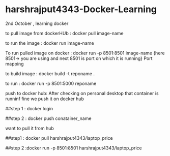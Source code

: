 # harshrajput4343-Docker-Learning
2nd October , learning docker 


 to pull image from dockerHUb : docker pull image-name
 
 to run the image             : docker run image-name

To run pulled image on docker : docker run -p 8501:8501 image-name  {here 8501-> you are using  and next 8501 is port on which it is running} Port mapping

to build image :        docker build -t reponame  .


to run         :        docker run -p 8501:5000 reponame 


push to docker hub: After checking on personal desktop that container is runninf fine we push it on docker hub


##step 1 : docker login


##step 2 : docker push conatainer_name


want to pull it from hub


##step1 : docker pull harshrajput4343/laptop_price 


##step 2  :docker run -p 8501:8501 harshrajput4343/laptop_price


